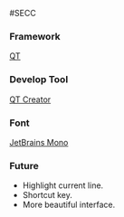#SECC

### Framework

[QT](https://www.qt.io/)

### Develop Tool

[QT Creator](https://www.qt.io/product/development-tools)

### Font

[JetBrains Mono](https://www.jetbrains.com/lp/mono/)

### Future

* Highlight current line.
* Shortcut key.
* More beautiful interface.
